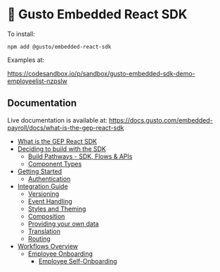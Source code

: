 # 🦎 Gusto Embedded React SDK

To install:

```
npm add @gusto/embedded-react-sdk
```

Examples at:

https://codesandbox.io/p/sandbox/gusto-embedded-sdk-demo-employeelist-nzpslw

## Documentation

Live documentation is available at: https://docs.gusto.com/embedded-payroll/docs/what-is-the-gep-react-sdk

- [What is the GEP React SDK](docs/01/what-is-the-gep-react-sdk.md)
- [Deciding to build with the SDK](docs/02/deciding-to-build-with-the-sdk.md)
  - [Build Pathways - SDK, Flows & APIs](docs/02/01/build-pathways-sdk-flows-api.md)
  - [Component Types](docs/02/01/component-types.md)
- [Getting Started](docs/03/getting-started-1.md)
  - [Authentication](docs/03/01/authentication-1.md)
- [Integration Guide](docs/04/integration-guide.md)
  - [Versioning](docs/04/01/versioning.md)
  - [Event Handling](docs/04/01/event-handling.md)
  - [Styles and Theming](docs/04/01/styles-and-theming.md)
  - [Composition](docs/04/01/composition.md)
  - [Providing your own data](docs/04/01/providing-your-own-data.md)
  - [Translation](docs/04/01/translation.md)
  - [Routing](docs/04/01/routing.md)
- [Workflows Overview](docs/05/workflows-overview.md)
  - [Employee Onboarding](docs/05/01/employee-onboarding.md)
    - [Employee Self-Onboarding](docs/05/01/01/employee-self-onboarding.md)
